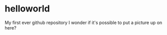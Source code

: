 # helloworld
My first ever github repository
I wonder if it's possible to put a picture up on here?

